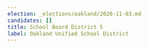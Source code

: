 ```yaml
---
election: _elections/oakland/2020-11-03.md
candidates: []
title: School Board District 5
label: Oakland Unified School District
---
```

